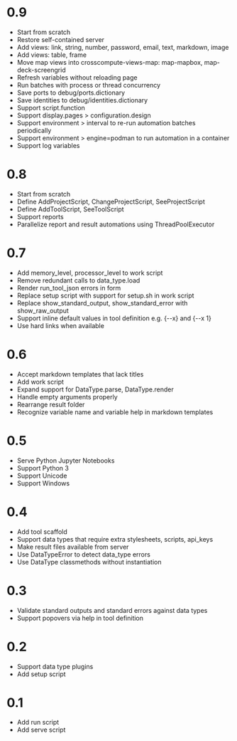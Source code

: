 # 0.9
- Start from scratch
- Restore self-contained server
- Add views: link, string, number, password, email, text, markdown, image
- Add views: table, frame
- Move map views into crosscompute-views-map: map-mapbox, map-deck-screengrid
- Refresh variables without reloading page
- Run batches with process or thread concurrency
- Save ports to debug/ports.dictionary
- Save identities to debug/identities.dictionary
- Support script.function
- Support display.pages > configuration.design
- Support environment > interval to re-run automation batches periodically
- Support environment > engine=podman to run automation in a container
- Support log variables

# 0.8
- Start from scratch
- Define AddProjectScript, ChangeProjectScript, SeeProjectScript
- Define AddToolScript, SeeToolScript
- Support reports
- Parallelize report and result automations using ThreadPoolExecutor

# 0.7
- Add memory_level, processor_level to work script
- Remove redundant calls to data_type.load
- Render run_tool_json errors in form
- Replace setup script with support for setup.sh in work script
- Replace show_standard_output, show_standard_error with show_raw_output
- Support inline default values in tool definition e.g. {--x} and {--x 1}
- Use hard links when available

# 0.6
- Accept markdown templates that lack titles
- Add work script
- Expand support for DataType.parse, DataType.render
- Handle empty arguments properly
- Rearrange result folder
- Recognize variable name and variable help in markdown templates

# 0.5
- Serve Python Jupyter Notebooks
- Support Python 3
- Support Unicode
- Support Windows

# 0.4
- Add tool scaffold
- Support data types that require extra stylesheets, scripts, api_keys
- Make result files available from server
- Use DataTypeError to detect data_type errors
- Use DataType classmethods without instantiation

# 0.3
- Validate standard outputs and standard errors against data types
- Support popovers via help in tool definition

# 0.2
- Support data type plugins
- Add setup script

# 0.1
- Add run script
- Add serve script

